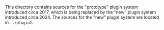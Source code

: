 This directory contains sources for the "prototype" plugin system introduced
circa 2017, which is being replaced by the "new" plugin system introduced
circa 2024. The sources for the "new" plugin system are located in `../plugin2`.
